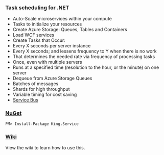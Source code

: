 ### Task scheduling for .NET
+ Auto-Scale microservices within your compute
+ Tasks to initialize your resources
 + Create Azure Storage: Queues, Tables and Containers
 + Load WCF services
+ Create Tasks that Occur:
 + Every X seconds per server instance
 + Every X seconds; and lessens frequency to Y when there is no work
 + That determines the needed rate via frequency of processing tasks
 + Once, even with multiple servers
 + Runs at a specified time (resolution to the hour, or the minute) on one server
+ Dequeue from Azure Storage Queues
 + Batches of messages
 + Shards for high throughput
 + Variable timing for cost saving
+ [Service Bus](https://github.com/jefking/King.Service.ServiceBus)

### [NuGet](https://www.nuget.org/packages/King.Service)
```
PM> Install-Package King.Service
```

### [Wiki](https://github.com/jefking/King.Service/wiki)
View the wiki to learn how to use this.
